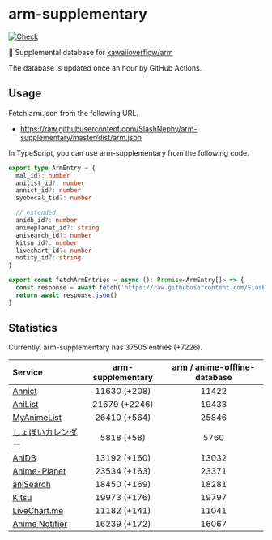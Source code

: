 # arm-supplementary

[![Check](https://github.com/SlashNephy/arm-supplementary/actions/workflows/check-node.yml/badge.svg)](https://github.com/SlashNephy/arm-supplementary/actions/workflows/check-node.yml)

💊 Supplemental database for [kawaiioverflow/arm](https://github.com/kawaiioverflow/arm)

The database is updated once an hour by GitHub Actions.

## Usage

Fetch arm.json from the following URL.

- https://raw.githubusercontent.com/SlashNephy/arm-supplementary/master/dist/arm.json

In TypeScript, you can use arm-supplementary from the following code.

```TypeScript
export type ArmEntry = {
  mal_id?: number
  anilist_id?: number
  annict_id?: number
  syobocal_tid?: number

  // extended
  anidb_id?: number
  animeplanet_id?: string
  anisearch_id?: number
  kitsu_id?: number
  livechart_id?: number
  notify_id?: string
}

export const fetchArmEntries = async (): Promise<ArmEntry[]> => {
  const response = await fetch('https://raw.githubusercontent.com/SlashNephy/arm-supplementary/master/dist/arm.json')
  return await response.json()
}
```

## Statistics

Currently, arm-supplementary has 37505 entries (+7226).

| Service                                     | arm-supplementary | arm / anime-offline-database |
| :------------------------------------------ | :---------------: | :--------------------------: |
| [Annict](https://annict.com)                |   11630 (+208)    |            11422             |
| [AniList](https://anilist.co)               |   21679 (+2246)   |            19433             |
| [MyAnimeList](https://myanimelist.net)      |   26410 (+564)    |            25846             |
| [しょぼいカレンダー](https://cal.syoboi.jp) |    5818 (+58)     |             5760             |
| [AniDB](https://anidb.net)                  |   13192 (+160)    |            13032             |
| [Anime-Planet](https://anime-planet.com)    |   23534 (+163)    |            23371             |
| [aniSearch](https://anisearch.com)          |   18450 (+169)    |            18281             |
| [Kitsu](https://kitsu.io)                   |   19973 (+176)    |            19797             |
| [LiveChart.me](https://livechart.me)        |   11182 (+141)    |            11041             |
| [Anime Notifier](https://notify.moe)        |   16239 (+172)    |            16067             |

